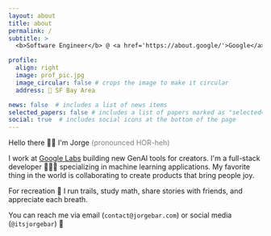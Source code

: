 ```yaml
---
layout: about
title: about
permalink: /
subtitle: > 
  <b>Software Engineer</b> @ <a href='https://about.google/'>Google</a> • <b>Previously:</b><a href='https://about.meta.com/'> Meta</a>

profile:
  align: right
  image: prof_pic.jpg
  image_circular: false # crops the image to make it circular
  address: 📍 SF Bay Area

news: false  # includes a list of news items
selected_papers: false # includes a list of papers marked as "selected={true}"
social: true  # includes social icons at the bottom of the page
---
```

Hello there 👋🏼 I'm Jorge <span style="color:grey">(pronounced HOR-heh)</span> 

I work at <a href='https://labs.google/'>Google Labs</a>  building new GenAI tools for creators. I'm a full-stack developer 👨🏻‍💻 specializing in machine learning applications. My favorite thing in the world is collaborating to create products that bring people joy. 

For recreation 🌈 I run trails, study math, share stories with friends, and appreciate each breath. 

You can reach me via email (`contact@jorgebar.com`) or social media (`@itsjorgebar`) 📲